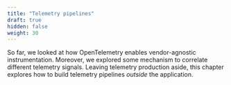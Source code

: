 ```yaml
---
title: "Telemetry pipelines"
draft: true
hidden: false
weight: 30
---
```


So far, we looked at how OpenTelemetry enables vendor-agnostic instrumentation.
Moreover, we explored some mechanism to correlate different telemetry signals.
Leaving telemetry production aside, this chapter explores how to build telemetry pipelines *outside* the application.